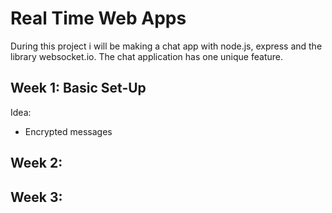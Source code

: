 # Real Time Web Apps
During this project i will be making a chat app with node.js, express and the library websocket.io. The chat application has one unique feature.

## Week 1: Basic Set-Up
Idea:
*   Encrypted messages

## Week 2:

## Week 3:   
